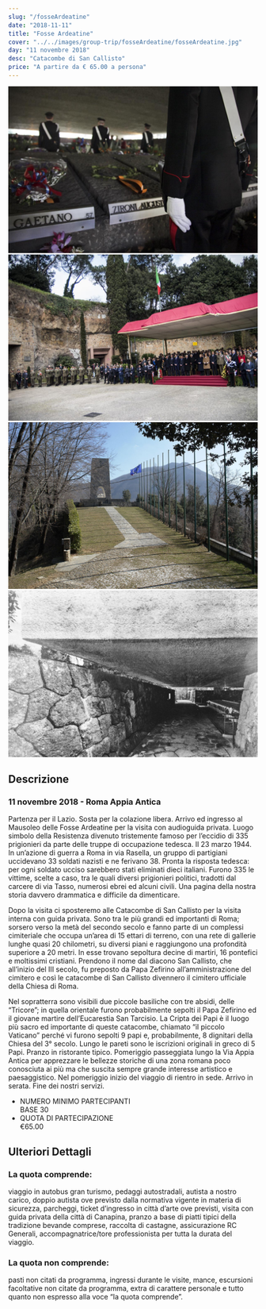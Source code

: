 ```yaml
---
slug: "/fosseArdeatine"
date: "2018-11-11"
title: "Fosse Ardeatine"
cover: "../../images/group-trip/fosseArdeatine/fosseArdeatine.jpg"
day: "11 novembre 2018"
desc: "Catacombe di San Callisto"
price: "A partire da € 65.00 a persona"
---
```


<div class="pictures">

![fosseArdeatine 1](../../images/group-trip/fosseArdeatine/fosseArdeatine1.jpg)
![fosseArdeatine 2](../../images/group-trip/fosseArdeatine/fosseArdeatine2.jpg)
![fosseArdeatine 3](../../images/group-trip/fosseArdeatine/fosseArdeatine3.JPG)
![fosseArdeatine 4](../../images/group-trip/fosseArdeatine/fosseArdeatine4.jpg)

</div>


<div class="copy">

## Descrizione

### 11 novembre 2018 - Roma Appia Antica
Partenza per il Lazio. Sosta per la colazione libera. Arrivo ed ingresso al Mausoleo delle Fosse Ardeatine per la visita con audioguida privata. Luogo simbolo della Resistenza divenuto tristemente famoso per l’eccidio di 335 prigionieri da parte delle truppe di occupazione tedesca. Il 23 marzo 1944. In un’azione di guerra a Roma in via Rasella, un gruppo di partigiani uccidevano 33 soldati nazisti e ne ferivano 38. Pronta la risposta tedesca: per ogni soldato ucciso sarebbero stati eliminati dieci italiani. Furono 335 le vittime, scelte a caso, tra le quali diversi prigionieri politici, tradotti dal carcere di via Tasso, numerosi ebrei ed alcuni civili. Una pagina della nostra storia davvero drammatica e difficile da dimenticare. 

Dopo la visita ci sposteremo alle Catacombe di San Callisto per la visita interna con guida privata. Sono tra le più grandi ed importanti di Roma; sorsero verso la metà del secondo secolo e fanno parte di un complessi cimiteriale che occupa un’area di 15 ettari di terreno, con una rete di gallerie lunghe quasi 20 chilometri, su diversi piani e raggiungono una profondità superiore a 20 metri. In esse trovano sepoltura decine di martiri, 16 pontefici e moltissimi cristiani. Prendono il nome dal diacono San Callisto, che all’inizio del III secolo, fu preposto da Papa Zefirino all’amministrazione del cimitero e così le catacombe di San Callisto divennero il cimitero ufficiale della Chiesa di Roma. 

Nel sopratterra sono visibili due piccole basiliche con tre absidi, delle “Tricore”; in quella orientale furono probabilmente sepolti il Papa Zefirino ed il giovane martire dell’Eucarestia San Tarcisio. La Cripta dei Papi è il luogo più sacro ed importante di queste catacombe, chiamato “il piccolo Vaticano” perché vi furono sepolti 9 papi e, probabilmente, 8 dignitari della Chiesa del 3° secolo. Lungo le pareti sono le iscrizioni originali in greco di 5 Papi. Pranzo in ristorante tipico. Pomeriggio passeggiata lungo la Via Appia Antica per apprezzare le bellezze storiche di una zona romana poco conosciuta ai più ma che suscita sempre grande interesse artistico e paesaggistico. Nel pomeriggio inizio del viaggio di rientro in sede. Arrivo in serata. Fine dei nostri servizi.


<div class="quota">

+ <div class="left"> <span> NUMERO MINIMO PARTECIPANTI </span> </div> <div class="right"> <span> BASE 30 </span> </div> 
+ <div class="left"> <span> QUOTA DI PARTECIPAZIONE </span> </div> <div class="right"> <span> €65.00 </span> </div> 

</div>


## Ulteriori Dettagli

### La quota comprende:
viaggio in autobus gran turismo, pedaggi autostradali, autista a nostro carico, doppio autista ove previsto dalla normativa vigente in materia di sicurezza, parcheggi, ticket d’ingresso in città d’arte ove previsti, visita con guida privata della città di Canapina, pranzo a base di piatti tipici della tradizione bevande comprese, raccolta di castagne, assicurazione RC Generali, accompagnatrice/tore professionista per tutta la durata del viaggio.

### La quota non comprende:
pasti non citati da programma, ingressi durante le visite, mance, escursioni facoltative non citate da programma, extra di carattere personale e tutto quanto non espresso alla voce “la quota comprende”.

</div>
